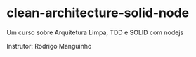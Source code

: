 # clean-architecture-solid-node

Um curso sobre Arquitetura Limpa, TDD e SOLID com nodejs

Instrutor: Rodrigo Manguinho
